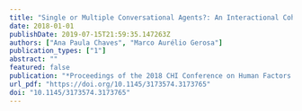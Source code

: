 ```yaml
---
title: "Single or Multiple Conversational Agents?: An Interactional Coherence Comparison"
date: 2018-01-01
publishDate: 2019-07-15T21:59:35.147263Z
authors: ["Ana Paula Chaves", "Marco Aurélio Gerosa"]
publication_types: ["1"]
abstract: ""
featured: false
publication: "*Proceedings of the 2018 CHI Conference on Human Factors in Computing Systems, CHI 2018, Montreal, QC, Canada, April 21-26, 2018*"
url_pdf: "https://doi.org/10.1145/3173574.3173765"
doi: "10.1145/3173574.3173765"
---
```



